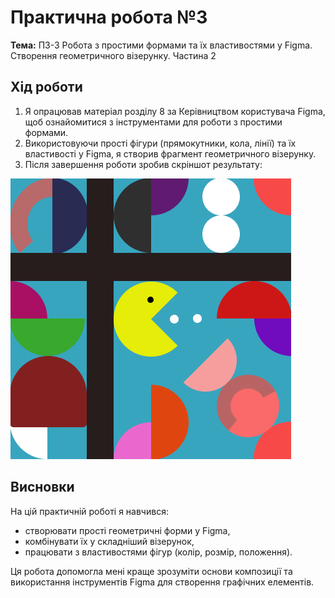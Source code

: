 # Практична робота №3
**Тема:** ПЗ-3 Робота з простими формами та їх властивостями у Figma. Створення геометричного візерунку. Частина 2

## Хід роботи
1. Я опрацював матеріал розділу 8 за Керівництвом користувача Figma, щоб ознайомитися з інструментами для роботи з простими формами.  
2. Використовуючи прості фігури (прямокутники, кола, лінії) та їх властивості у Figma, я створив фрагмент геометричного візерунку.  
3. Після завершення роботи зробив скріншот результату:

![Геометричний візерунок](images/pattern.png)

## Висновки
На цій практичній роботі я навчився:
- створювати прості геометричні форми у Figma,  
- комбінувати їх у складніший візерунок,  
- працювати з властивостями фігур (колір, розмір, положення).  

Ця робота допомогла мені краще зрозуміти основи композиції та використання інструментів Figma для створення графічних елементів.
